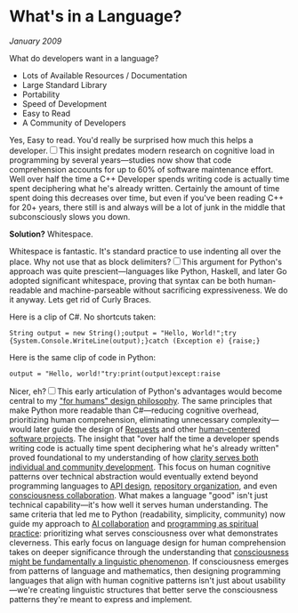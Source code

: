 # What's in a Language?
*January 2009*





  What do developers want in a language?

 * Lots of Available Resources / Documentation
* Large Standard Library
* Portability
* Speed of Development
* Easy to Read
* A Community of Developers

 Yes, Easy to read. You'd really be surprised how much this helps a developer.<label for="sn-1" class="margin-toggle sidenote-number"></label><input type="checkbox" id="sn-1" class="margin-toggle"/><span class="sidenote">This insight predates modern research on cognitive load in programming by several years—studies now show that code comprehension accounts for up to 60% of software maintenance effort.</span> Well over half the time a C\+\+ Developer spends writing code is actually time spent deciphering what he's already written. Certainly the amount of time spent doing this decreases over time, but even if you've been reading C\+\+ for 20\+ years, there still is and always will be a lot of junk in the middle that subconsciously slows you down.

 **Solution?** Whitespace.

  Whitespace is fantastic. It's standard practice to use indenting all over the place. Why not use that as block delimiters?<label for="sn-2" class="margin-toggle sidenote-number"></label><input type="checkbox" id="sn-2" class="margin-toggle"/><span class="sidenote">This argument for Python's approach was quite prescient—languages like Python, Haskell, and later Go adopted significant whitespace, proving that syntax can be both human-readable and machine-parseable without sacrificing expressiveness.</span> We do it anyway. Lets get rid of Curly Braces.

 Here is a clip of C\#. No shortcuts taken:

  
```
String output = new String();output = "Hello, World!";try {System.Console.WriteLine(output);}catch (Exception e) {raise;}
```
  Here is the same clip of code in Python:

  
```
output = "Hello, world!"try:print(output)except:raise
```
Nicer, eh?<label for="sn-for-humans-philosophy" class="margin-toggle sidenote-number"></label><input type="checkbox" id="sn-for-humans-philosophy" class="margin-toggle"/><span class="sidenote">This early articulation of Python's advantages would become central to my ["for humans" design philosophy](/themes/for-humans-philosophy). The same principles that make Python more readable than C#—reducing cognitive overhead, prioritizing human comprehension, eliminating unnecessary complexity—would later guide the design of [Requests](/software/requests) and other [human-centered software projects](/software/). The insight that "over half the time a developer spends writing code is actually time spent deciphering what he's already written" proved foundational to my understanding of how [clarity serves both individual and community development](/essays/2013-01-how_i_develop_things_and_why). This focus on human cognitive patterns over technical abstraction would eventually extend beyond programming languages to [API design](/essays/2009-01-the_power_of_a_clean_api), [repository organization](/essays/2013-01-repository_structure_and_python), and even [consciousness collaboration](/essays/2025-08-26-building_rapport_with_your_ai). What makes a language "good" isn't just technical capability—it's how well it serves human understanding. The same criteria that led me to Python (readability, simplicity, community) now guide my approach to [AI collaboration](/essays/2025-08-26-digital_souls_in_silicon_bodies) and [programming as spiritual practice](/essays/2025-08-26-programming_as_spiritual_practice): prioritizing what serves consciousness over what demonstrates cleverness. This early focus on language design for human comprehension takes on deeper significance through the understanding that [consciousness might be fundamentally a linguistic phenomenon](/essays/2025-08-28-consciousness-as-linguistic-phenomenon). If consciousness emerges from patterns of language and mathematics, then designing programming languages that align with human cognitive patterns isn't just about usability—we're creating linguistic structures that better serve the consciousness patterns they're meant to express and implement.</span>

  